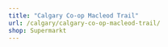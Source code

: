 ```yaml
---
title: "Calgary Co-op Macleod Trail"
url: /calgary/calgary-co-op-macleod-trail/
shop: Supermarkt
---
```

